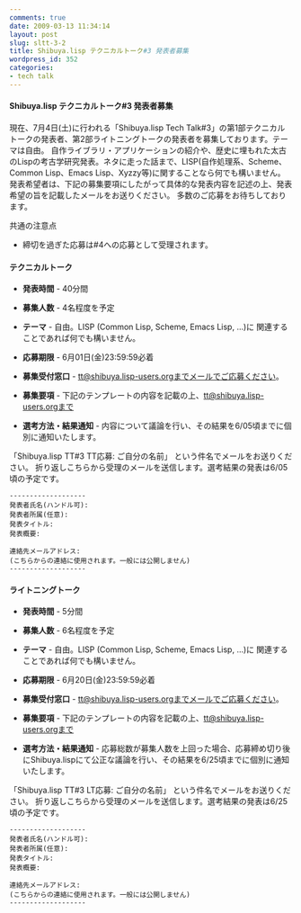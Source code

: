 ```yaml
---
comments: true
date: 2009-03-13 11:34:14
layout: post
slug: sltt-3-2
title: Shibuya.lisp テクニカルトーク#3 発表者募集
wordpress_id: 352
categories:
- tech talk
---
```


#### Shibuya.lisp テクニカルトーク#3 発表者募集


現在、7月4日(土)に行われる「Shibuya.lisp Tech Talk#3」の第1部テクニカルトークの発表者、第2部ライトニングトークの発表者を募集しております。テーマは自由。
自作ライブラリ・アプリケーションの紹介や、歴史に埋もれた太古のLispの考古学研究発表。ネタに走った話まで、LISP(自作処理系、Scheme、Common Lisp、Emacs Lisp、Xyzzy等)に関することなら何でも構いません。
発表希望者は、下記の募集要項にしたがって具体的な発表内容を記述の上、発表希望の旨を記載したメールをお送りください。
多数のご応募をお待ちしております。

共通の注意点



	
  * 締切を過ぎた応募は#4への応募として受理されます。




#### テクニカルトーク





	
  * **発表時間** - 40分間

	
  * **募集人数** - 4名程度を予定

	
  * **テーマ** - 自由。LISP (Common Lisp, Scheme, Emacs Lisp, …)に 関連することであれば何でも構いません。

	
  * **応募期限** - 6月01日(金)23:59:59必着

	
  * **募集受付窓口** - tt@shibuya.lisp-users.orgまでメールでご応募ください。

	
  * **募集要項** - 下記のテンプレートの内容を記載の上、tt@shibuya.lisp-users.orgまで

	
  * **選考方法・結果通知** - 内容について議論を行い、その結果を6/05頃までに個別に通知いたします。


「Shibuya.lisp TT#3 TT応募: ご自分の名前」
という件名でメールをお送りください。
折り返しこちらから受理のメールを送信します。選考結果の発表は6/05頃の予定です。

    
    -------------------
    発表者氏名(ハンドル可):
    発表者所属(任意):
    発表タイトル:
    発表概要:
    
    連絡先メールアドレス:
    (こちらからの連絡に使用されます。一般には公開しません)
    -------------------




#### ライトニングトーク





	
  * **発表時間** - 5分間

	
  * **募集人数** - 6名程度を予定

	
  * **テーマ** - 自由。LISP (Common Lisp, Scheme, Emacs Lisp, …)に 関連することであれば何でも構いません。

	
  * **応募期限** - 6月20日(金)23:59:59必着

	
  * **募集受付窓口** - tt@shibuya.lisp-users.orgまでメールでご応募ください。

	
  * **募集要項** - 下記のテンプレートの内容を記載の上、tt@shibuya.lisp-users.orgまで

	
  * **選考方法・結果通知** - 応募総数が募集人数を上回った場合、応募締め切り後にShibuya.lispにて公正な議論を行い、その結果を6/25頃までに個別に通知いたします。


「Shibuya.lisp TT#3 LT応募: ご自分の名前」
という件名でメールをお送りください。
折り返しこちらから受理のメールを送信します。選考結果の発表は6/25頃の予定です。

    
    -------------------
    発表者氏名(ハンドル可):
    発表者所属(任意):
    発表タイトル:
    発表概要:
    
    連絡先メールアドレス:
    (こちらからの連絡に使用されます。一般には公開しません)
    -------------------
